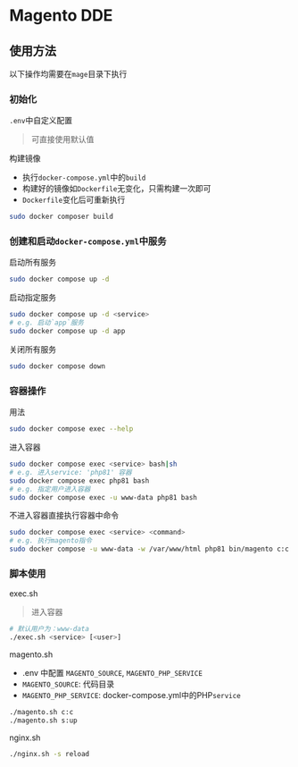 # Magento DDE

## 使用方法

以下操作均需要在`mage`目录下执行

### 初始化  

`.env`中自定义配置  
> 可直接使用默认值

构建镜像  
- 执行`docker-compose.yml`中的`build`
- 构建好的镜像如`Dockerfile`无变化，只需构建一次即可
- `Dockerfile`变化后可重新执行

```bash
sudo docker composer build
```

### 创建和启动`docker-compose.yml`中服务

启动所有服务

```bash
sudo docker compose up -d
```

启动指定服务  

```bash
sudo docker compose up -d <service>
# e.g. 启动`app`服务
sudo docker compose up -d app
```

关闭所有服务  

```bash
sudo docker compose down
```

### 容器操作

用法  

```bash
sudo docker compose exec --help
```

进入容器  

```bash
sudo docker compose exec <service> bash|sh
# e.g. 进入service: 'php81' 容器
sudo docker compose exec php81 bash
# e.g. 指定用户进入容器
sudo docker compose exec -u www-data php81 bash
```

不进入容器直接执行容器中命令

```bash
sudo docker compose exec <service> <command>
# e.g. 执行magento指令
sudo docker compose -u www-data -w /var/www/html php81 bin/magento c:c
```

### 脚本使用

exec.sh  
> 进入容器  

```bash
# 默认用户为：www-data
./exec.sh <service> [<user>]
```

magento.sh  

- .env 中配置 `MAGENTO_SOURCE`, `MAGENTO_PHP_SERVICE`
- `MAGENTO_SOURCE`: 代码目录
- `MAGENTO_PHP_SERVICE`: docker-compose.yml中的PHP`service`

```bash
./magento.sh c:c
./magento.sh s:up
```

nginx.sh

```bash
./nginx.sh -s reload
```
